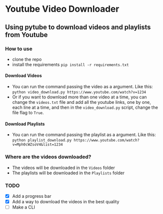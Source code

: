 # Youtube Video Downloader

## Using pytube to download videos and playlists from Youtube

### How to use

- clone the repo
- install the requirements `pip install -r requirements.txt`

#### Download Videos

- You can run the command passing the video as a argument. Like this: `python video_download.py https://www.youtube.com/watch?v=1234`
- Or if you want to download more than one video at a time, you can change the `videos.txt` file and add all the youtube links, one by one, each line at a time, and then in the `video_download.py` script, change the file flag to `True`.

#### Download Playlists

- You can run the command passing the playlist as a argument. Like this: `python playlist_download.py https://www.youtube.com/watch?v=Mph0cWZsoV4&list=1234`

### Where are the videos downloaded?

- The videos will be downloaded in the `Videos` folder
- The playlists will be downloaded in the `Playlists` folder

### TODO

- [X] Add a progress bar
- [X] Add a way to download the videos in the best quality
- [ ] Make a CLI
